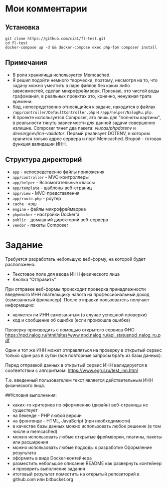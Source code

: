 # Мои комментарии

## Установка
```
git clone https://github.com/cia1/fl-test.git
cd fl-test
docker-compose up -d && docker-compose exec php-fpm composer install
```

## Примечания
- В роли хранилища используется Memcached.
- Я решил подойти немного творчески, поэтому, несмотря на то, что задачу можно уместить в паре файлов без каких либо зависимостей, сделал микрофреймворк. Признаю, это чистой воды графомания, в реальных проектах это, конечно, ненужная трата времени.
- Код, непосредственно относящийся к задаче, находится в файлах `/app/controller/DefaultController.php` и `/app/helper/NalogRu.php`.
- В проекте используется Composer, это лишь для "полноты картины", в реальности тянуть зависимости для данной задачи совершенно излишне. Composer тянет два пакета: _vlucas/phpdotenv_ и _devsergeev/inn-validator_. Первый реализует DOTENV, в котором хранится только адрес сервера и порт Memcached. Второй - готовая функция валидации ИНН.

## Структура директорий
- `app` - непосредственно файлы приложения
- `app/controller` - MVC-контроллеры
- `app/helper` - Вспомогательные классы
- `app/template` - шаблоны веб-страниц
- `app/view` - MVC-представления
- `app/route.php` - роутер
- `cache` - кэш
- `engine` - файлы микрофреймворка
- `phpdocker` - настройки Docker'а
- `public` - домашний директорий веб-сервера
- `vendor` - пакеты Composer   

# Задание

Требуется разработать небольшую веб-форму, на которой будет расположено:
- Текстовое поле для ввода ИНН физического лица
- Кнопка “Отправить”

При отправке веб-формы происходит проверка принадлежности введённого ИНН
плательщику налога на профессиональный доход (самозанятый фрилансер). После
отправки пользователь получает информацию:
- является ли ИНН самозанятым (в случае успешной проверки)
- код и сообщение об ошибке (если произошла ошибка)

Проверку производить с помощью открытого сервиса ФНС:
https://npd.nalog.ru/html/sites/www.npd.nalog.ru/api_statusnpd_nalog_ru.pdf

Один и тот же ИНН может отправляться на проверку в открытый сервис только один
раз в сутки (все повторные запросы брать из базы данных).

Перед отправкой данных в открытый сервис ИНН валидируется в соответствии с
алгоритмом: https://www.egrul.ru/test_inn.html

Т.е. введенный пользователем текст является действительным ИНН физического
лица.

##Условия выполнения:
- каких-то критериев по оформлению (дизайн) веб-страницы не существует
- на бекенде - PHP любой версии
- на фронтенде - HTML, JavaScript (при необходимости)
- в качестве базы данных можно использовать любое решение (в том числе и
memcached)
- можно использовать любые открытые фреймворки, плагины, пакеты или
расширения
- можно использовать любые подходы к разработке
Оформление результата
- оформить в виде Docker-контейнера
- разместить небольшое описание README как развернуть контейнер и проверить выполнение задания
- итоговый результат поместить на открытый репозиторий в github.com или bitbucket.org

